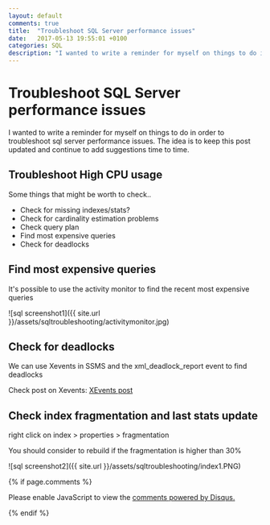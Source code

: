 ```yaml
---
layout: default
comments: true
title:  "Troubleshoot SQL Server performance issues"
date:   2017-05-13 19:55:01 +0100
categories: SQL
description: "I wanted to write a reminder for myself on things to do in order to troubleshoot sql server performance issues..."
---
```

# [](#header-1)Troubleshoot SQL Server performance issues

I wanted to write a reminder for myself on things to do in order to troubleshoot sql server performance issues. The idea is to keep this post updated and continue to add suggestions time to time.

## [](#header-3) Troubleshoot High CPU usage

Some things that might be worth to check..

 - Check for missing indexes/stats?
 - Check for cardinality estimation problems
 - Check query plan
 - Find most expensive queries
 - Check for deadlocks
 
## [](#header-3) Find most expensive queries
 
 It's possible to use the activity monitor to find the recent most expensive queries

![sql screenshot1]({{ site.url }}/assets/sqltroubleshooting/activitymonitor.jpg)

## [](#header-3) Check for deadlocks
 
 We can use Xevents in SSMS and the xml_deadlock_report event to find deadlocks
 
 Check post on Xevents: <a href="https://maciti.github.io/sql/2017/05/01/sql-server-check-sp-recompilation-xevents.html"> XEvents post </a>

## [](#header-3) Check index fragmentation and last stats update

right click on index > properties > fragmentation

You should consider to rebuild if the fragmentation is higher than 30%
 
![sql screenshot2]({{ site.url }}/assets/sqltroubleshooting/index1.PNG)

{% if page.comments %}

<div id="disqus_thread"></div>
<script>

/**
*  RECOMMENDED CONFIGURATION VARIABLES: EDIT AND UNCOMMENT THE SECTION BELOW TO INSERT DYNAMIC VALUES FROM YOUR PLATFORM OR CMS.
*  LEARN WHY DEFINING THESE VARIABLES IS IMPORTANT: https://disqus.com/admin/universalcode/#configuration-variables*/

var disqus_config = function () {
this.page.url = 'https://maciti.github.io/sql/2017/05/13/troubleshoot-sql-server-performance-issues.html';  // Replace PAGE_URL with your page's canonical URL variable
this.page.identifier = '2017-05-13-troubleshoot-sql-server-performance-issues'; // Replace PAGE_IDENTIFIER with your page's unique identifier variable
};

(function() { // DON'T EDIT BELOW THIS LINE
var d = document, s = d.createElement('script');
s.src = 'https://maciti-github-io.disqus.com/embed.js';
s.setAttribute('data-timestamp', +new Date());
(d.head || d.body).appendChild(s);
})();
</script>
<noscript>Please enable JavaScript to view the <a href="https://disqus.com/?ref_noscript">comments powered by Disqus.</a></noscript>
  
{% endif %}
